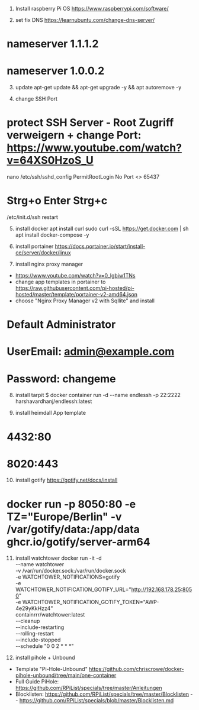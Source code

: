 1. Install raspberry Pi OS
https://www.raspberrypi.com/software/

2. set fix DNS
https://learnubuntu.com/change-dns-server/
# nameserver 1.1.1.2
# nameserver 1.0.0.2

3. update
apt-get update && apt-get upgrade -y && apt autoremove -y

4. change SSH Port
# protect SSH Server - Root Zugriff verweigern + change Port: https://www.youtube.com/watch?v=64XS0HzoS_U
nano /etc/ssh/sshd_config
PermitRootLogin No
Port <> 65437
# Strg+o Enter Strg+c
/etc/init.d/ssh restart

5. install docker
apt install curl sudo
curl -sSL https://get.docker.com | sh
apt install docker-compose -y

6. install portainer
https://docs.portainer.io/start/install-ce/server/docker/linux

7. install nginx proxy manager
- https://www.youtube.com/watch?v=0_lgbiw1TNs
- change app templates in portainer to https://raw.githubusercontent.com/pi-hosted/pi-hosted/master/template/portainer-v2-amd64.json
- choose "Nginx Proxy Manager v2 with Sqllite" and install
# Default Administrator
# UserEmail:    admin@example.com
# Password: changeme

8. install tarpit
$ docker container run -d --name endlessh -p 22:2222 \
harshavardhanj/endlessh:latest

9. install heimdall
App template
# 4432:80
# 8020:443

10. install gotify
https://gotify.net/docs/install
# docker run -p 8050:80 -e TZ="Europe/Berlin" -v /var/gotify/data:/app/data ghcr.io/gotify/server-arm64


11. install watchtower
docker run -it -d \
	--name watchtower \
	-v /var/run/docker.sock:/var/run/docker.sock \
	-e WATCHTOWER_NOTIFICATIONS=gotify \
	-e WATCHTOWER_NOTIFICATION_GOTIFY_URL="http://192.168.178.25:8050" \
	-e WATCHTOWER_NOTIFICATION_GOTIFY_TOKEN="AWP-4e29yKkHzz4" \
	containrrr/watchtower:latest \
	--cleanup \
	--include-restarting \
	--rolling-restart \
	--include-stopped \
	--schedule "0 0 2 * * *"


12. install pihole + Unbound
- Template "Pi-Hole-Unbound"
https://github.com/chriscrowe/docker-pihole-unbound/tree/main/one-container
- Full Guide PiHole: https://github.com/RPiList/specials/tree/master/Anleitungen
- Blocklisten: https://github.com/RPiList/specials/tree/master/Blocklisten
-- https://github.com/RPiList/specials/blob/master/Blocklisten.md